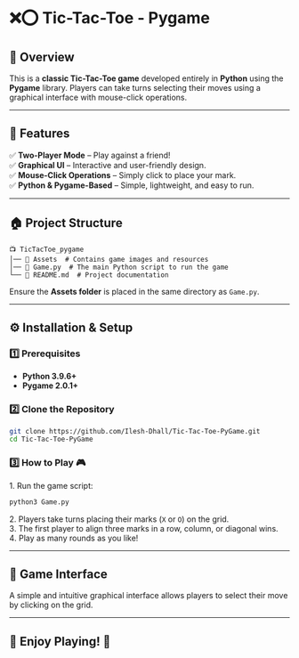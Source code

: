 # ❌⭕ Tic-Tac-Toe - Pygame  

## 📌 Overview  
This is a **classic Tic-Tac-Toe game** developed entirely in **Python** using the **Pygame** library. Players can take turns selecting their moves using a graphical interface with mouse-click operations.  

---  

## 🎯 Features  
✅ **Two-Player Mode** – Play against a friend!  
✅ **Graphical UI** – Interactive and user-friendly design.  
✅ **Mouse-Click Operations** – Simply click to place your mark.  
✅ **Python & Pygame-Based** – Simple, lightweight, and easy to run.  

---  

## 🏠 Project Structure  
```
📺 TicTacToe_pygame
│── 📂 Assets  # Contains game images and resources
│── 📄 Game.py  # The main Python script to run the game
└── 📄 README.md  # Project documentation
```
Ensure the **Assets folder** is placed in the same directory as `Game.py`.  

---  

## ⚙️ Installation & Setup  
### 1️⃣ Prerequisites  
- **Python 3.9.6+**  
- **Pygame 2.0.1+**  

### 2️⃣ Clone the Repository  
```sh  
git clone https://github.com/Ilesh-Dhall/Tic-Tac-Toe-PyGame.git  
cd Tic-Tac-Toe-PyGame  
```

### 3️⃣ How to Play 🎮  
1️. Run the game script:  
```sh  
python3 Game.py  
```
2️. Players take turns placing their marks (`X` or `O`) on the grid.  
3️. The first player to align three marks in a row, column, or diagonal wins.  
4️. Play as many rounds as you like!  

---  

## 🎥 Game Interface  
A simple and intuitive graphical interface allows players to select their move by clicking on the grid.  

---  

## 🚀 Enjoy Playing! 🎉  
